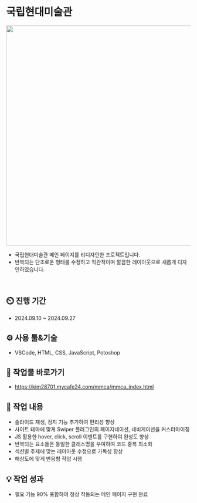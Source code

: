 # 국립현대미술관
<div align="center">
 <img src="https://github.com/user-attachments/assets/f5457d3a-0aa7-4974-936b-eb15c67f9cc6" width="600" height="600"/>
</div>

- 국립현대미술관 메인 페이지를 리디자인한 프로젝트입니다.
- 반복되는 단조로운 형태를 수정하고 직관적이며 깔끔한 레이아웃으로 새롭게 디자인하였습니다.
<br>

## ⏲️ 진행 기간 
 - 2024.09.10 ~ 2024.09.27
## ⚙️ 사용 툴&기술
 - VSCode, HTML, CSS, JavaScript, Potoshop
## 🛫 작업물 바로가기
 - https://kim28701.mycafe24.com/mmca/mmca_index.html
## 📝 작업 내용
 - 슬라이드 재생, 정지 기능 추가하여 편리성 향상
 - 사이트 테마에 맞게 Swiper 플러그인의 페이지네이션, 네비게이션을 커스터마이징
 - JS 활용한 hover, click, scroll 이벤트를 구현하여 완성도 향상
 - 반복되는 요소들은 동일한 클래스명을 부여하여 코드 중복 최소화
 - 섹션별 주제에 맞는 레이아웃 수정으로 가독성 향상
 - 해상도에 맞게 반응형 작업 시행
## 💡 작업 성과
- 필요 기능 90% 포함하여 정상 작동되는 메인 페이지 구현 완료
